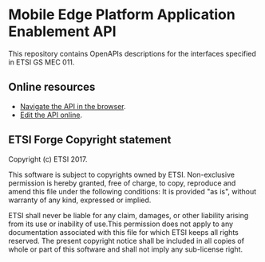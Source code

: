# Mobile Edge Platform Application Enablement API 

This repository contains OpenAPIs descriptions for the interfaces specified in ETSI GS MEC 011.

## Online resources

* [Navigate the API in the browser](https://forge.etsi.org/rep/gitweb.cgi/MEC.GS_011.git/blob/HEAD:/Mp1.yaml#swagger).
* [Edit the API online](https://forge.etsi.org/swagger/editor/?url=https://forge.etsi.org/rep/gitweb.cgi/MEC.GS_011.git/blob_plain/HEAD:/Mp1.yaml).



## ETSI Forge Copyright statement

Copyright (c) ETSI 2017.

This software is subject to copyrights owned by ETSI. Non-exclusive permission 
is hereby granted, free of charge, to copy, reproduce and amend this file 
under the following conditions: It is provided "as is", without warranty of any 
kind, expressed or implied. 

ETSI shall never be liable for any claim, damages, or other liability arising 
from its use or inability of use.This permission does not apply to any documentation 
associated with this file for which ETSI keeps all rights reserved. The present 
copyright notice shall be included in all copies of whole or part of this 
software and shall not imply any sub-license right.
